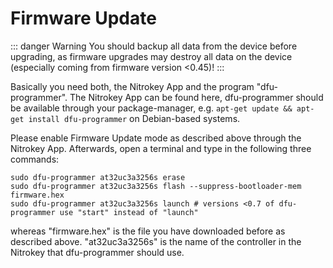# Firmware Update

::: danger Warning
You should backup all data from the device before upgrading, as firmware upgrades may destroy all data on the device (especially coming from firmware version <0.45)!
:::

Basically you need both, the Nitrokey App and the program "dfu-programmer". The Nitrokey App can be found here, dfu-programmer should be available through your package-manager, e.g. `apt-get update && apt-get install dfu-programmer` on Debian-based systems.

Please enable Firmware Update mode as described above through the Nitrokey App. Afterwards, open a terminal and type in the following three commands:

```
sudo dfu-programmer at32uc3a3256s erase
sudo dfu-programmer at32uc3a3256s flash --suppress-bootloader-mem firmware.hex
sudo dfu-programmer at32uc3a3256s launch # versions <0.7 of dfu-programmer use "start" instead of "launch"
```
whereas "firmware.hex" is the file you have downloaded before as described above. "at32uc3a3256s" is the name of the controller in the Nitrokey that dfu-programmer should use.
